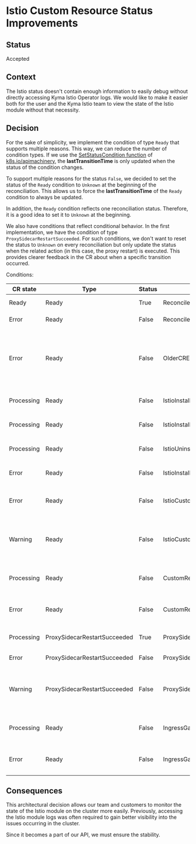 # Istio Custom Resource Status Improvements

## Status
Accepted

## Context
The Istio status doesn't contain enough information to easily debug without directly accessing Kyma Istio Operator logs. We would like to make it easier both for the user and the Kyma Istio team to view the state of the Istio module without that necessity.

## Decision

For the sake of simplicity, we implement the condition of type `Ready` that supports multiple reasons. This way, we can reduce the number of condition types. If we use the [SetStatusCondition function](https://pkg.go.dev/k8s.io/apimachinery/pkg/api/meta#SetStatusCondition) of [k8s.io/apimachinery](https://github.com/kubernetes/apimachinery), the **lastTransitionTime** is only updated when the status of the condition changes.

To support multiple reasons for the status `False`, we decided to set the status of the `Ready` condition to `Unknown` at the beginning of the reconciliation. This allows us to force the **lastTransitionTime** of the `Ready` condition to always be updated.

In addition, the `Ready` condition reflects one reconciliation status. Therefore, it is a good idea to set it to `Unknown` at the beginning.

We also have conditions that reflect conditional behavior. In the first implementation, we have the condition of type `ProxySidecarRestartSucceeded`. For such conditions, we don't want to reset the status to `Unknown` on every reconciliation but only update the status when the related action (in this case, the proxy restart) is executed. This provides clearer feedback in the CR about when a specific transition occurred.

Conditions:

| CR state   | Type                         | Status | Reason                            | Message                                                                                  |
|------------|------------------------------|--------|-----------------------------------|------------------------------------------------------------------------------------------|
| Ready      | Ready                        | True   | ReconcileSucceeded                | Reconciliation succeeded                                                                 |
| Error      | Ready                        | False  | ReconcileFailed                   | Reconciliation failed                                                                    |
| Error      | Ready                        | False  | OlderCRExists                     | This Istio custom resource is not the oldest one and does not represent the module state |
| Processing | Ready                        | False  | IstioInstallNotNeeded             | Istio installation is not needed                                                         |
| Processing | Ready                        | False  | IstioInstallSucceeded             | Istio installation succeeded                                                             |
| Processing | Ready                        | False  | IstioUninstallSucceeded           | Istio uninstallation succeeded                                                            |
| Error      | Ready                        | False  | IstioInstallUninstallFailed       | Istio install or uninstall failed                                                        |
| Error      | Ready                        | False  | IstioCustomResourceMisconfigured  | Istio custom resource has invalid configuration                                          |
| Warning    | Ready                        | False  | IstioCustomResourcesDangling      | Istio deletion blocked because of existing Istio custom resources                        |
| Processing | Ready                        | False  | CustomResourcesReconcileSucceeded | Custom resources reconciliation succeeded                                                |
| Error      | Ready                        | False  | CustomResourcesReconcileFailed    | Custom resources reconciliation failed                                                   |
| Processing | ProxySidecarRestartSucceeded | True   | ProxySidecarRestartSucceeded      | Proxy sidecar restart succeeded                                                          |
| Error      | ProxySidecarRestartSucceeded | False  | ProxySidecarRestartFailed         | Proxy sidecar restart failed                                                             |
| Warning    | ProxySidecarRestartSucceeded | False  | ProxySidecarManualRestartRequired | Proxy sidecar manual restart is required for some workloads                              |
| Processing | Ready                        | False  | IngressGatewayReconcileSucceeded  | Istio Ingress Gateway reconciliation succeeded                                           |
| Error      | Ready                        | False  | IngressGatewayReconcileFailed     | Istio Ingress Gateway reconciliation failed                                              |


## Consequences
This architectural decision allows our team and customers to monitor the state of the Istio module on the cluster more easily. Previously, accessing the Istio module logs was often required to gain better visibility into the issues occurring in the cluster.

Since it becomes a part of our API, we must ensure the stability.